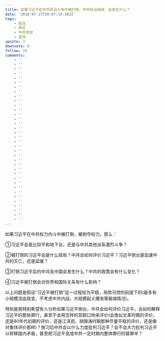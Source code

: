 ```yaml
---
title: 如果习近平在中共政治斗争中被打倒，中共统治继续，会发生什么？
date: '2018-07-27T20:07:14.382Z'
tags:
    - 政治
    - 舆论
    - 中共党史
    - 官场
upvote: 3
downvote: 0
follow: 16
comments:
    - ''
    - ''
    - ''
    - ''
    - ''
    - ''
    - ''
    - ''
    - ''
    - ''
    - ''
    - ''
    - ''
    - ''
    - ''
    - ''
    - ''
    - ''
    - ''
    - ''
    - ''
    - ''
    - ''
    - ''
    - ''
    - ''
    - ''
    - ''
    - ''
    - ''
    - ''
    - ''
    - ''
    - ''
    - ''
    - ''
---
```


如果习近平在中共权力内斗中被打倒，被剥夺权力。那么：

①习近平会是比较平和地下台，还是与中共其他派系激烈斗争？

②被打倒的习近平会是什么结局？中共会如何评价习近平？习近平倒台是加速中共的灭亡，还是延缓？

③打倒习近平后的中共及中国会发生什么？中共的政策会有什么变化？

④习近平被打倒会对世界和国际关系有什么影响？

以上问题是假设“习近平被打倒”这一过程较为平稳，局势可控的前提下的(最多有小规模流血政变，不考虑中共内战，大规模起义爆发等极端情况)。

特别是我特别希望有人分析如果习近平倒台，中共会如何评价习近平，会如何解释习近平的那些罪行，甚至于会用怎样的官腔口吻来评价(会类似文革时期的评价，还是80年代初期的评价，还是江泽民、胡锦涛时期那种尽量平稳的评价，还是像对鲁炜评价那样)？倒习后中共会以什么力度批判习近平？会不会大力批判习近平以转移国内矛盾，甚至把习近平变成中共一定时期内整体罪行的替罪羊？
